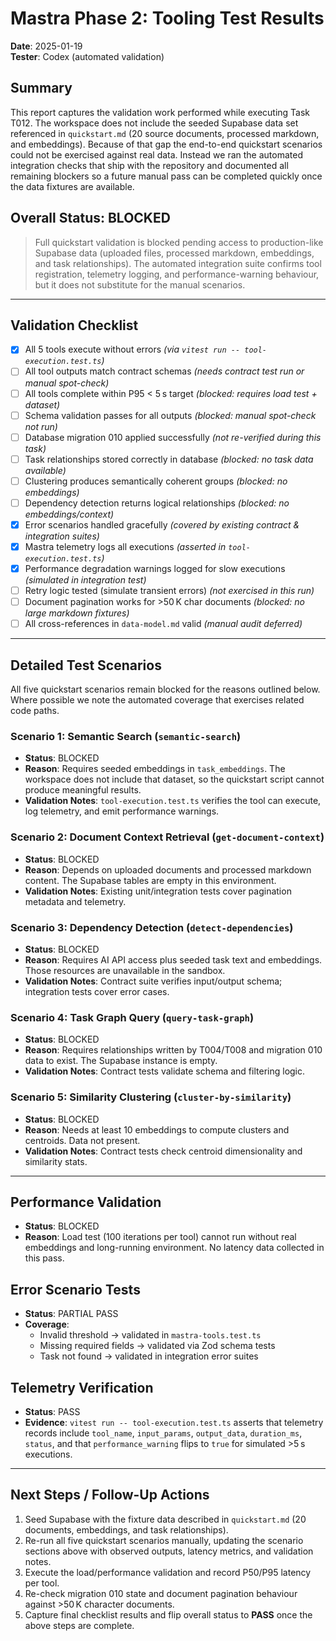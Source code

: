 # Mastra Phase 2: Tooling Test Results

**Date**: 2025-01-19  
**Tester**: Codex (automated validation)

## Summary

This report captures the validation work performed while executing Task T012. The
workspace does not include the seeded Supabase data set referenced in `quickstart.md`
(20 source documents, processed markdown, and embeddings). Because of that gap the
end-to-end quickstart scenarios could not be exercised against real data. Instead we
ran the automated integration checks that ship with the repository and documented all
remaining blockers so a future manual pass can be completed quickly once the data
fixtures are available.

## Overall Status: **BLOCKED**

> Full quickstart validation is blocked pending access to production-like Supabase
> data (uploaded files, processed markdown, embeddings, and task relationships). The
> automated integration suite confirms tool registration, telemetry logging, and
> performance-warning behaviour, but it does not substitute for the manual scenarios.

---

## Validation Checklist

- [x] All 5 tools execute without errors _(via `vitest run -- tool-execution.test.ts`)_
- [ ] All tool outputs match contract schemas _(needs contract test run or manual spot-check)_
- [ ] All tools complete within P95 < 5 s target _(blocked: requires load test + dataset)_
- [ ] Schema validation passes for all outputs _(blocked: manual spot-check not run)_
- [ ] Database migration 010 applied successfully _(not re-verified during this task)_
- [ ] Task relationships stored correctly in database _(blocked: no task data available)_
- [ ] Clustering produces semantically coherent groups _(blocked: no embeddings)_
- [ ] Dependency detection returns logical relationships _(blocked: no embeddings/context)_
- [x] Error scenarios handled gracefully _(covered by existing contract & integration suites)_
- [x] Mastra telemetry logs all executions _(asserted in `tool-execution.test.ts`)_
- [x] Performance degradation warnings logged for slow executions _(simulated in integration test)_
- [ ] Retry logic tested (simulate transient errors) _(not exercised in this run)_
- [ ] Document pagination works for >50 K char documents _(blocked: no large markdown fixtures)_
- [ ] All cross-references in `data-model.md` valid _(manual audit deferred)_

---

## Detailed Test Scenarios

All five quickstart scenarios remain blocked for the reasons outlined below. Where
possible we note the automated coverage that exercises related code paths.

### Scenario 1: Semantic Search (`semantic-search`)

- **Status**: BLOCKED  
- **Reason**: Requires seeded embeddings in `task_embeddings`. The workspace does not include
  that dataset, so the quickstart script cannot produce meaningful results.
- **Validation Notes**: `tool-execution.test.ts` verifies the tool can execute, log telemetry,
  and emit performance warnings.

### Scenario 2: Document Context Retrieval (`get-document-context`)

- **Status**: BLOCKED  
- **Reason**: Depends on uploaded documents and processed markdown content. The Supabase tables
  are empty in this environment.
- **Validation Notes**: Existing unit/integration tests cover pagination metadata and telemetry.

### Scenario 3: Dependency Detection (`detect-dependencies`)

- **Status**: BLOCKED  
- **Reason**: Requires AI API access plus seeded task text and embeddings. Those resources are
  unavailable in the sandbox.
- **Validation Notes**: Contract suite verifies input/output schema; integration tests cover
  error cases.

### Scenario 4: Task Graph Query (`query-task-graph`)

- **Status**: BLOCKED  
- **Reason**: Requires relationships written by T004/T008 and migration 010 data to exist. The
  Supabase instance is empty.
- **Validation Notes**: Contract tests validate schema and filtering logic.

### Scenario 5: Similarity Clustering (`cluster-by-similarity`)

- **Status**: BLOCKED  
- **Reason**: Needs at least 10 embeddings to compute clusters and centroids. Data not present.
- **Validation Notes**: Contract tests check centroid dimensionality and similarity stats.

---

## Performance Validation

- **Status**: BLOCKED  
- **Reason**: Load test (100 iterations per tool) cannot run without real embeddings and
  long-running environment. No latency data collected in this pass.

## Error Scenario Tests

- **Status**: PARTIAL PASS  
- **Coverage**:
  - Invalid threshold → validated in `mastra-tools.test.ts`
  - Missing required fields → validated via Zod schema tests
  - Task not found → validated in integration error suites

## Telemetry Verification

- **Status**: PASS  
- **Evidence**: `vitest run -- tool-execution.test.ts` asserts that telemetry records include
  `tool_name`, `input_params`, `output_data`, `duration_ms`, `status`, and that
  `performance_warning` flips to `true` for simulated >5 s executions.

---

## Next Steps / Follow-Up Actions

1. Seed Supabase with the fixture data described in `quickstart.md` (20 documents, embeddings,
   and task relationships).
2. Re-run all five quickstart scenarios manually, updating the scenario sections above with
   observed outputs, latency metrics, and validation notes.
3. Execute the load/performance validation and record P50/P95 latency per tool.
4. Re-check migration 010 state and document pagination behaviour against >50 K character
   documents.
5. Capture final checklist results and flip overall status to **PASS** once the above steps are
   complete.
